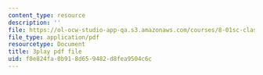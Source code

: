 ```yaml
---
content_type: resource
description: ''
file: https://ol-ocw-studio-app-qa.s3.amazonaws.com/courses/8-01sc-classical-mechanics-fall-2016/f0e824fa0b918d659482d8fea9504c6c_e548hRYcXlg.pdf
file_type: application/pdf
resourcetype: Document
title: 3play pdf file
uid: f0e824fa-0b91-8d65-9482-d8fea9504c6c
---
```

